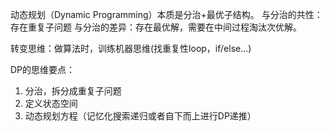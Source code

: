 动态规划（Dynamic Programming）本质是分治+最优子结构。
与分治的共性：存在重复子问题
与分治的差异：存在最优解，需要在中间过程淘汰次优解。

转变思维：做算法时，训练机器思维(找重复性loop，if/else...)

DP的思维要点：
1. 分治，拆分成重复子问题
2. 定义状态空间 
3. 动态规划方程（记忆化搜索递归或者自下而上进行DP递推）


